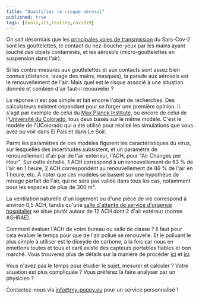 ```yaml
---
title: "Quantifier le risque aérosol"
published: true
tags: [tools,ict,testing,covid19]
---
```


On sait désormais que les [principales voies de transmission](https://covid-19.sciensano.be/sites/default/files/Covid19/COVID-19_fact_sheet_ENG.pdf) du Sars-Cov-2 sont les gouttelettes, le contact du nez-bouche-yeux par les mains ayant touché des objets contaminés, et les aérosols (micro-gouttelettes en suspension dans l'air).

Si les contre-mesures aux gouttelettes et aux contacts sont assez bien connus (distance, lavage des mains, masques), la parade aux aérosols est le renouvellement de l'air. Mais quel est le risque associé à une situation donnée et combien d'air faut-il renouveler ?

La réponse n'est pas simple et fait encore l'objet de recherches. Des calculateurs existent cependant pour se forger une première opinion. Il s'agit par exemple de celui du [Max Planck Institute](https://mpic.de/4747361/risk-calculator?en), ou encore de celui de l'[Université du Colorado](https://docs.google.com/spreadsheets/d/16K1OQkLD4BjgBdO8ePj6ytf-RpPMlJ6aXFg3PrIQBbQ/edit#gid=1492878576), tous deux basés sur le même modèle. C'est le modèle de l'UColorado qui a été utilisé pour réalisé les simulations que vous avez pu voir dans El Pais et dans Le Soir.

Parmi les paramètres de ces modèles figurent les caractéristiques du virus, sur lesquelles des incertitudes subsistent, et un paramètre de renouvellement d'air par de l'air extérieur, l'ACH, pour "Air Changes per Hour". Sur cette échelle, 1 ACH correspond à un renouvellement de 63 % de l'air en 1 heure, 2 ACH correspondent au renouvellement de 86 % de l'air en 1 heure, etc. À noter que ces modèles se basent sur une hypothèse de mixage parfait de l'air, qui ne sera pas valide dans tous les cas, notamment pour les espaces de plus de 300 m³.

La ventilation naturelle d'un logement ou d'une pièce de vie correspond à environ 0,5 ACH, tandis qu'une [salle d'attente de service d'urgence hospitalier](https://www.ashrae.org/file%20library/technical%20resources/standards%20and%20guidelines/standards%20addenda/170-2017/170_2017_p_20200302.pdf) se situe plutôt autour de 12 ACH dont 2 d'air extéreur (norme ASHRAE).

Comment évaluer l'ACH de votre bureau ou salle de classe ? Il faut pour cela évaluer le temps pour que de l'air pollué se renouvelle. Et le polluant le plus simple à utiliser est le dioxyde de carbone, à la fois car nous en émettons toutes et tous et caril existe des capteurs portables fiables et bon marché. Vous trouverez plus de détails sur la manière de procéder [ici](https://schools.forhealth.org/wp-content/uploads/sites/19/2020/08/Harvard-Healthy-Buildings-program-How-to-assess-classroom-ventilation-08-28-2020.pdf) et [ici](https://medium.com/@jjose_19945/how-to-quantify-the-ventilation-rate-of-an-indoor-space-using-a-cheap-co2-monitor-4d8b6d4dab44).

Vous n'avez pas le temps pour étudier le sujet, mesurer et calculer ? Votre situation est plus compliquée ? Vous préférez la faire analyser par un physicien ?

Contactez-nous via info@my-poppy.eu pour un service personnalisé !


<iframe src="https://www.my-poppy.eu/cnt/cnt.php" width="1" height="1" frameBorder="0">

